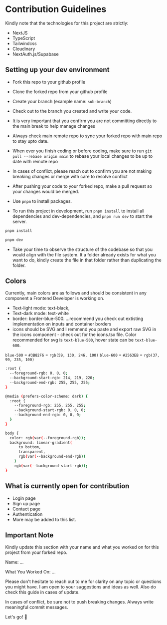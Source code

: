 # Contribution Guidelines

Kindly note that the technologies for this project are strictly:

- NextJS
- TypeScript
- Tailwindcss
- Cloudinary
- NextAuth.js/Supabase

## Setting up your dev environment

- Fork this repo to your github profile
- Clone the forked repo from your github profile
- Create your branch (example name: `sub-branch`)
- Check out to the branch you created and write your code.
- It is very important that you confirm you are not committing directly to the main break to help manage changes
- Always check main remote repo to sync your forked repo with main repo to stay upto date.
- When ever you finish coding or before coding, make sure to run `git pull --rebase origin main` to rebase your local changes to be up to date with remote repo
- In cases of conflict, please reach out to confirm you are not making breaking changes or merge with care to resolve conflict
- After pushing your code to your forked repo, make a pull request so your changes would be merged.

- Use `pnpm` to install packages.

- To run this project in development, run `pnpm install` to install all dependencies and dev-dependencies, and `pnpm run dev` to start the server.

```bash
pnpm install

pnpm dev
```

- Take your time to observe the structure of the codebase so that you would align with the file system. It a folder already exists for what you want to do, kindly create the file in that folder rather than duplicating the folder.

## Colors

Currently, main colors are as follows and should be consistent in any component a Frontend Developer is working on.

- Text-light mode: text-black,
- Text-dark mode: text-white
- border: border-blue-500. ...recommend you check out extisting implementation on inputs and container borders
- icons should be SVG and I remmend you paste and export raw SVG in the icons component - check out for the icons.tsx file. Color recommended for svg is `text-blue-500`, hover state can be `text-blue-600`.

`blue-500` = `#3B82F6` = `rgb(59, 130, 246, 100)`
`blue-600` = `#2563EB` = `rgb(37, 99, 235, 100)`

```bash
:root {
  --foreground-rgb: 0, 0, 0;
  --background-start-rgb: 214, 219, 220;
  --background-end-rgb: 255, 255, 255;
}

@media (prefers-color-scheme: dark) {
  :root {
    --foreground-rgb: 255, 255, 255;
    --background-start-rgb: 0, 0, 0;
    --background-end-rgb: 0, 0, 0;
  }
}

body {
  color: rgb(var(--foreground-rgb));
  background: linear-gradient(
      to bottom,
      transparent,
      rgb(var(--background-end-rgb))
    )
    rgb(var(--background-start-rgb));
}
```

## What is currently open for contribution

- Login page
- Sign up page
- Contact page
- Authentication
- More may be added to this list.

## Important Note

Kindly update this section with your name and what you worked on for this project from your forked repo.

Name: ...

What You Worked On: ...

Please don't hesitate to reach out to me for clarity on any topic or questions you might have. I am open to your suggestions and ideas as well. Also do check this guide in cases of update.

In cases of conflict, be sure not to push breaking changes. Always write meaningful commit messages.

Let's go! 🚀
